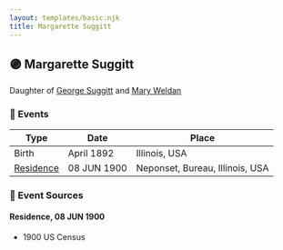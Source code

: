 ```yaml
---
layout: templates/basic.njk
title: Margarette Suggitt
---
```

## 🟣 Margarette Suggitt

Daughter of [George Suggitt](/people/4/48171276) and [Mary Weldan](/people/1/18538354)

### 📆 Events

Type | Date | Place
------ | ------ | ------
Birth | April 1892 | Illinois, USA
[Residence](#event-1) | 08 JUN 1900 | Neponset, Bureau, Illinois, USA

### 📰 Event Sources

#### <a id="event-1"></a> Residence, 08 JUN 1900
* 1900 US Census